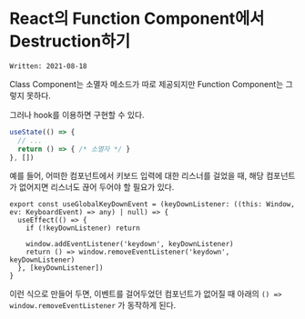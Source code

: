# React의 Function Component에서 Destruction하기

`Written: 2021-08-18`

Class Component는 소멸자 메소드가 따로 제공되지만 Function Component는 그렇지 못하다.

그러나 hook를 이용하면 구현할 수 있다.

```jsx
useState(() => {
  // ...
  return () => { /* 소멸자 */ }
}, [])
```

예를 들어, 어떠한 컴포넌트에서 키보드 입력에 대한 리스너를 걸었을 때, 해당 컴포넌트가 없어지면 리스너도 끊어 두어야 할 필요가 있다.

```tsx
export const useGlobalKeyDownEvent = (keyDownListener: ((this: Window, ev: KeyboardEvent) => any) | null) => {
  useEffect(() => {
    if (!keyDownListener) return

    window.addEventListener('keydown', keyDownListener)
    return () => window.removeEventListener('keydown', keyDownListener)
  }, [keyDownListener])
}
```

이런 식으로 만들어 두면, 이벤트를 걸어두었던 컴포넌트가 없어질 때 아래의 `() => window.removeEventListener` 가 동작하게 된다.
